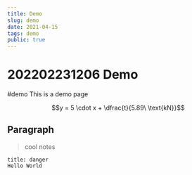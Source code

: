 ```yaml
---
title: Demo
slug: demo
date: 2021-04-15
tags: demo
public: true
---
```


# 202202231206 Demo
#demo
This is a demo page

$$y = 5 \cdot x + \dfrac{t}{5.89\ \text{kN}}$$

## Paragraph
> cool notes

```ad-warning
title: danger
Hello World
```

